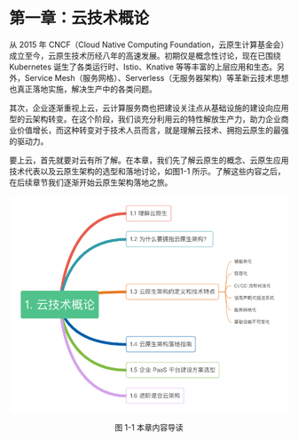 # 第一章：云技术概论

从 2015 年 CNCF（Cloud Native Computing Foundation，云原生计算基金会）成立至今，云原生技术历经八年的高速发展。初期仅是概念性讨论，现在已围绕 Kubernetes 诞生了各类运行时、Istio、Knative 等等丰富的上层应用和生态。另外，Service Mesh（服务网格）、Serverless（无服务器架构）等革新云技术思想也真正落地实施，解决生产中的各类问题。

其次，企业逐渐重视上云，云计算服务商也把建设关注点从基础设施的建设向应用型的云架构转变。在这个阶段，我们谈充分利用云的特性解放生产力，助力企业商业价值增长，而这种转变对于技术人员而言，就是理解云技术、拥抱云原生的最强的驱动力。

要上云，首先就要对云有所了解。在本章，我们先了解云原生的概念、云原生应用技术代表以及云原生架构的选型和落地讨论，如图1-1 所示。了解这些内容之后，在后续章节我们逐渐开始云原生架构落地之旅。


<div  align="center">
	<img src="../assets/cloud-summary.png" width = "500"  align=center />
	<p>图 1-1 本章内容导读</p>
</div>


